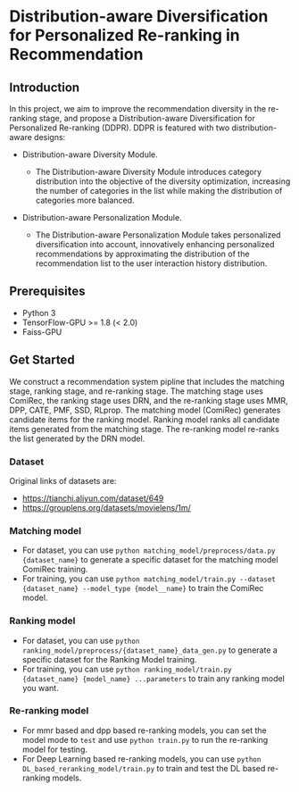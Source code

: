 # Distribution-aware Diversification for Personalized Re-ranking in Recommendation

## Introduction
In  this  project, we aim to improve the recommendation diversity in the re-ranking stage, and propose a 
Distribution-aware Diversification for Personalized Re-ranking (DDPR). DDPR is featured with two distribution-aware designs: 

* Distribution-aware Diversity Module. 
  * The Distribution-aware Diversity Module introduces category distribution into the objective of the diversity optimization, increasing the number of categories in the list while making the distribution of categories more balanced.

* Distribution-aware Personalization Module. 
  * The Distribution-aware Personalization Module takes personalized diversification into account, innovatively enhancing personalized recommendations by approximating the distribution of the recommendation list to the user interaction history distribution.

## Prerequisites
- Python 3
- TensorFlow-GPU >= 1.8 (< 2.0)
- Faiss-GPU

## Get Started
We construct a recommendation system pipline that includes the matching stage, ranking stage, and re-ranking stage. The matching stage uses ComiRec, the ranking stage uses DRN, and the re-ranking stage uses MMR, DPP, CATE, PMF, SSD, RLprop. The matching model (ComiRec) generates candidate items for the ranking model. Ranking model ranks all candidate items generated from the matching stage. The re-ranking model re-ranks the list generated by the DRN model.
### Dataset
Original links of datasets are:
- https://tianchi.aliyun.com/dataset/649
- https://grouplens.org/datasets/movielens/1m/
### Matching model

- For dataset, you can use `python matching_model/preprocess/data.py {dataset_name}` to generate a specific dataset for the matching model ComiRec training.
- For training, you can use `python matching_model/train.py --dataset {dataset_name} --model_type {model__name}` to train the ComiRec model.

### Ranking model
- For dataset, you can use `python ranking_model/preprocess/{dataset_name}_data_gen.py` to generate a specific dataset for the Ranking Model training.
- For training, you can use `python ranking_model/train.py {dataset_name} {model_name} ...parameters` to train any ranking model you want.

### Re-ranking model
- For mmr based and dpp based re-ranking models, you can set the model mode to `test` and use `python train.py` to run the re-ranking model for testing.
- For Deep Learning based re-ranking models, you can use `python DL_based_reranking_model/train.py` to train and test the DL based re-ranking models.
